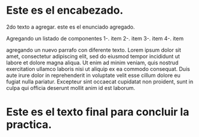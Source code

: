 # Este es el encabezado.

2do texto a agregar. este es el enunciado agregado.

Agregando un listado de componentes
1-. item
2-. item
3-. item
4-. item

agregando un nuevo parrafo con diferente texto. Lorem ipsum dolor sit amet, consectetur adipiscing elit, sed do eiusmod tempor incididunt ut labore et dolore magna aliqua. Ut enim ad minim veniam, quis nostrud exercitation ullamco laboris nisi ut aliquip ex ea commodo consequat. Duis aute irure dolor in reprehenderit in voluptate velit esse cillum dolore eu fugiat nulla pariatur. Excepteur sint occaecat cupidatat non proident, sunt in culpa qui officia deserunt mollit anim id est laborum.

# Este es el texto final para concluir la practica.